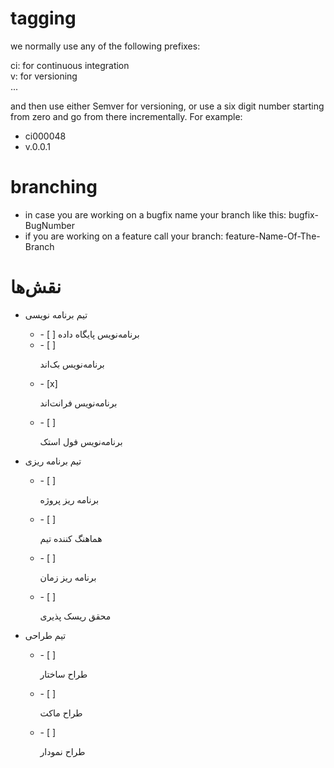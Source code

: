 # tagging
we normally use any of the following prefixes: 
    
ci: for continuous integration  
v: for versioning  
...

and then use either Semver for versioning, or use a six digit number starting from zero and go from there incrementally. For example:  
- ci000048  
- v.0.0.1  

# branching
- in case you are working on a bugfix name your branch like this: bugfix-BugNumber  
- if you are working on a feature call your branch: feature-Name-Of-The-Branch

<h1 dir="rtl" align="left">نقش‌ها</h1>
<ul>
    <li>
        <p dir="rtl" align="left">تیم برنامه نویسی</p>
        <ul>
            <li>
                - [ ]
                <span dir="rtl" align="left">برنامه‌نویس پایگاه داده</span>
            </li>
            <li>
                - [ ]
                <p dir="rtl" align="left">برنامه‌نویس بک‌اند</p>
            </li>
            <li>
                - [x]
                <p dir="rtl" align="left">برنامه‌نویس فرانت‌اند</p>
            </li>
            <li>
                - [ ]
                <p dir="rtl" align="left">برنامه‌نویس فول استک</p>
            </li>
        </ul>
    </li>
    <li>
        <p dir="rtl" align="left">تیم برنامه ریزی</p>
        <ul>
            <li>
                - [ ]
                <p dir="rtl" align="left">برنامه ریز پروژه</p>
            </li>
            <li>
                - [ ]
                <p dir="rtl" align="left">هماهنگ کننده تیم</p>
            </li>
            <li>
                - [ ]
                <p dir="rtl" align="left">برنامه ریز زمان</p>
            </li>
            <li>
                - [ ]
                <p dir="rtl" align="left">محقق ریسک پذیری</p>
            </li>
        </ul>
    </li>
    <li>
        <p dir="rtl" align="left">تیم طراحی</p>
        <ul>
            <li>
                - [ ]
                <p dir="rtl" align="left">طراح ساختار</p>
            </li>
            <li>
                - [ ]
                <p dir="rtl" align="left">طراح ماکت</p>
            </li>
            <li>
                - [ ]
                <p dir="rtl" align="left">طراح نمودار</p>
            </li>
        </ul>
    </li>
</ul>
